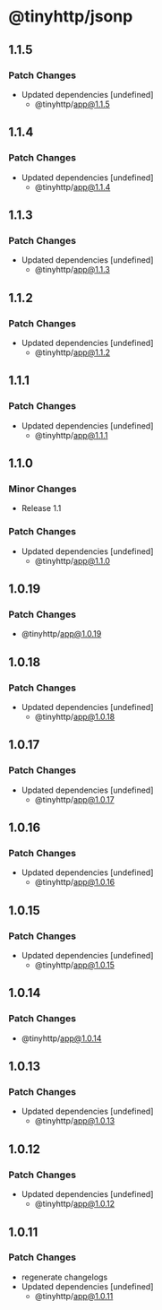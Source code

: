 # @tinyhttp/jsonp

## 1.1.5

### Patch Changes

- Updated dependencies [undefined]
  - @tinyhttp/app@1.1.5

## 1.1.4

### Patch Changes

- Updated dependencies [undefined]
  - @tinyhttp/app@1.1.4

## 1.1.3

### Patch Changes

- Updated dependencies [undefined]
  - @tinyhttp/app@1.1.3

## 1.1.2

### Patch Changes

- Updated dependencies [undefined]
  - @tinyhttp/app@1.1.2

## 1.1.1

### Patch Changes

- Updated dependencies [undefined]
  - @tinyhttp/app@1.1.1

## 1.1.0

### Minor Changes

- Release 1.1

### Patch Changes

- Updated dependencies [undefined]
  - @tinyhttp/app@1.1.0

## 1.0.19

### Patch Changes

- @tinyhttp/app@1.0.19

## 1.0.18

### Patch Changes

- Updated dependencies [undefined]
  - @tinyhttp/app@1.0.18

## 1.0.17

### Patch Changes

- Updated dependencies [undefined]
  - @tinyhttp/app@1.0.17

## 1.0.16

### Patch Changes

- Updated dependencies [undefined]
  - @tinyhttp/app@1.0.16

## 1.0.15

### Patch Changes

- Updated dependencies [undefined]
  - @tinyhttp/app@1.0.15

## 1.0.14

### Patch Changes

- @tinyhttp/app@1.0.14

## 1.0.13

### Patch Changes

- Updated dependencies [undefined]
  - @tinyhttp/app@1.0.13

## 1.0.12

### Patch Changes

- Updated dependencies [undefined]
  - @tinyhttp/app@1.0.12

## 1.0.11

### Patch Changes

- regenerate changelogs
- Updated dependencies [undefined]
  - @tinyhttp/app@1.0.11
